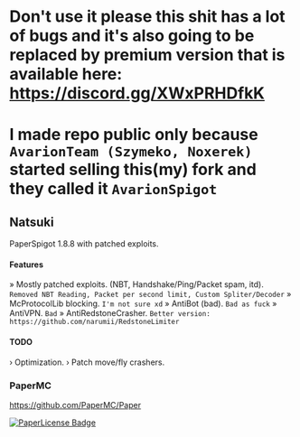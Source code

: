# Don't use it please this shit has a lot of bugs and it's also going to be replaced by premium version that is available here: https://discord.gg/XWxPRHDfkK
# I made repo public only because `AvarionTeam (Szymeko, Noxerek)` started selling this(my) fork and they called it `AvarionSpigot`

## Natsuki 
PaperSpigot 1.8.8 with patched exploits.

#### Features
» Mostly patched exploits. (NBT, Handshake/Ping/Packet spam, itd). `Removed NBT Reading, Packet per second limit, Custom Spliter/Decoder`
» McProtocolLib blocking. `I'm not sure xd`
» AntiBot (bad). `Bad as fuck`
» AntiVPN. `Bad`
» AntiRedstoneCrasher. `Better version: https://github.com/narumii/RedstoneLimiter`

#### TODO
› Optimization.
› Patch move/fly crashers.


### PaperMC
https://github.com/PaperMC/Paper

[![PaperLicense Badge](https://img.shields.io/static/v1?label=PaperMC&message=Lincese&color=ff69b4)](https://github.com/PaperMC/Paper/blob/master/LICENSE.md)
